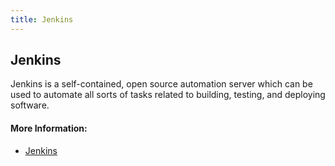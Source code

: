 ```yaml
---
title: Jenkins
---
```

## Jenkins
Jenkins is a self-contained, open source automation server which can be used to automate all sorts of tasks related to building, testing, and deploying software.

#### More Information:
<!-- Please add any articles you think might be helpful to read before writing the article -->
* <a href='https://jenkins.io/' target='_blank' rel='nofollow'>Jenkins</a>
